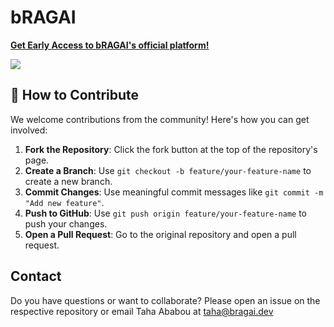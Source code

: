 # bRAGAI

**[Get Early Access to bRAGAI's official platform!](https://bragai.dev)**

<img src="https://pbs.twimg.com/profile_banners/1858826313487753216/1732013911/1500x500">

## 🌟 How to Contribute

We welcome contributions from the community! Here's how you can get
involved:

1.  **Fork the Repository**: Click the fork button at the top of the
    repository's page.
2.  **Create a Branch**: Use `git checkout -b feature/your-feature-name`
    to create a new branch.
3.  **Commit Changes**: Use meaningful commit messages like
    `git commit -m "Add new feature"`.
4.  **Push to GitHub**: Use `git push origin feature/your-feature-name`
    to push your changes.
5.  **Open a Pull Request**: Go to the original repository and open a
    pull request.

## Contact
Do you have questions or want to collaborate? Please open an issue on the respective repository or email Taha Ababou at taha@bragai.dev

